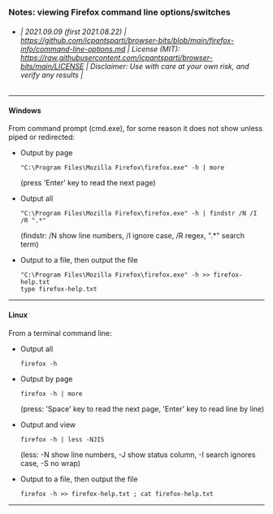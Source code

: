 ### Notes: viewing Firefox command line options/switches

* ###### | 2021.09.09 (first 2021.08.22) | https://github.com/icpantsparti/browser-bits/blob/main/firefox-info/command-line-options.md | License (MIT): https://raw.githubusercontent.com/icpantsparti/browser-bits/main/LICENSE | Disclaimer: Use with care at your own risk, and verify any results |

---

#### Windows

From command prompt (cmd.exe), for some reason it does not show unless piped or redirected:

* Output by page

    ```
    "C:\Program Files\Mozilla Firefox\firefox.exe" -h | more
    ```

    (press 'Enter' key to read the next page)

* Output all

    ```
    "C:\Program Files\Mozilla Firefox\firefox.exe" -h | findstr /N /I /R ".*"
    ```

    (findstr: /N show line numbers, /I ignore case, /R regex, ".*" search term)

* Output to a file, then output the file

    ```
    "C:\Program Files\Mozilla Firefox\firefox.exe" -h >> firefox-help.txt
    type firefox-help.txt
    ```

---

#### Linux

From a terminal command line:

* Output all

    ```
    firefox -h
    ```

* Output by page

    ```
    firefox -h | more
    ```

    (press: 'Space' key to read the next page, 'Enter' key to read line by line)

* Output and view

    ```
    firefox -h | less -NJIS
    ```

    (less: -N show line numbers, -J show status column, -I search ignores case, -S no wrap)

* Output to a file, then output the file

    ```
    firefox -h >> firefox-help.txt ; cat firefox-help.txt
    ```

---

